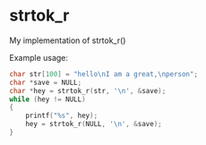# strtok_r
My implementation of strtok_r()

Example usage:

```c
char str[100] = "hello\nI am a great,\nperson";
char *save = NULL;
char *hey = strtok_r(str, '\n', &save);
while (hey != NULL)
{
    printf("%s", hey);
    hey = strtok_r(NULL, '\n', &save);
}
```